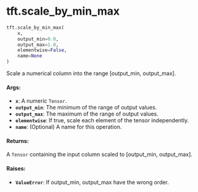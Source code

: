 <div itemscope itemtype="http://developers.google.com/ReferenceObject">
<meta itemprop="name" content="tft.scale_by_min_max" />
<meta itemprop="path" content="Stable" />
</div>

# tft.scale_by_min_max

``` python
tft.scale_by_min_max(
    x,
    output_min=0.0,
    output_max=1.0,
    elementwise=False,
    name=None
)
```

Scale a numerical column into the range [output_min, output_max].

#### Args:

* <b>`x`</b>: A numeric `Tensor`.
* <b>`output_min`</b>: The minimum of the range of output values.
* <b>`output_max`</b>: The maximum of the range of output values.
* <b>`elementwise`</b>: If true, scale each element of the tensor independently.
* <b>`name`</b>: (Optional) A name for this operation.


#### Returns:

A `Tensor` containing the input column scaled to [output_min, output_max].


#### Raises:

* <b>`ValueError`</b>: If output_min, output_max have the wrong order.